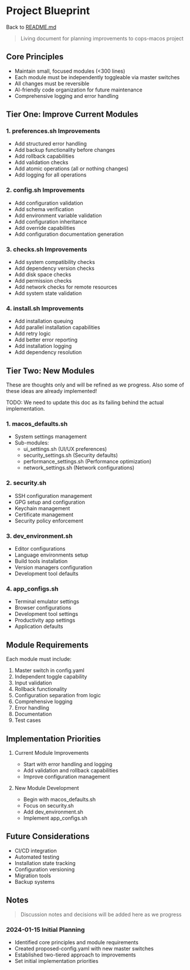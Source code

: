 # Project Blueprint

Back to [README.md](../README.md)

> Living document for planning improvements to cops-macos project

## Core Principles

- Maintain small, focused modules (<300 lines)
- Each module must be independently toggleable via master switches
- All changes must be reversible
- AI-friendly code organization for future maintenance
- Comprehensive logging and error handling

## Tier One: Improve Current Modules

### 1. preferences.sh Improvements

- Add structured error handling
- Add backup functionality before changes
- Add rollback capabilities
- Add validation checks
- Add atomic operations (all or nothing changes)
- Add logging for all operations

### 2. config.sh Improvements

- Add configuration validation
- Add schema verification
- Add environment variable validation
- Add configuration inheritance
- Add override capabilities
- Add configuration documentation generation

### 3. checks.sh Improvements

- Add system compatibility checks
- Add dependency version checks
- Add disk space checks
- Add permission checks
- Add network checks for remote resources
- Add system state validation

### 4. install.sh Improvements

- Add installation queuing
- Add parallel installation capabilities
- Add retry logic
- Add better error reporting
- Add installation logging
- Add dependency resolution

## Tier Two: New Modules

These are thoughts only and will be refined as we progress. Also some of these ideas are already implemented!

TODO: We need to update this doc as its failing behind the actual implementation.

### 1. macos_defaults.sh

- System settings management
- Sub-modules:
  - ui_settings.sh (UI/UX preferences)
  - security_settings.sh (Security defaults)
  - performance_settings.sh (Performance optimization)
  - network_settings.sh (Network configurations)

### 2. security.sh

- SSH configuration management
- GPG setup and configuration
- Keychain management
- Certificate management
- Security policy enforcement

### 3. dev_environment.sh

- Editor configurations
- Language environments setup
- Build tools installation
- Version managers configuration
- Development tool defaults

### 4. app_configs.sh

- Terminal emulator settings
- Browser configurations
- Development tool settings
- Productivity app settings
- Application defaults

## Module Requirements

Each module must include:

1. Master switch in config.yaml
2. Independent toggle capability
3. Input validation
4. Rollback functionality
5. Configuration separation from logic
6. Comprehensive logging
7. Error handling
8. Documentation
9. Test cases

## Implementation Priorities

1. Current Module Improvements
   - Start with error handling and logging
   - Add validation and rollback capabilities
   - Improve configuration management

2. New Module Development
   - Begin with macos_defaults.sh
   - Focus on security.sh
   - Add dev_environment.sh
   - Implement app_configs.sh

## Future Considerations

- CI/CD integration
- Automated testing
- Installation state tracking
- Configuration versioning
- Migration tools
- Backup systems

## Notes

> Discussion notes and decisions will be added here as we progress

### 2024-01-15 Initial Planning

- Identified core principles and module requirements
- Created proposed-config.yaml with new master switches
- Established two-tiered approach to improvements
- Set initial implementation priorities
